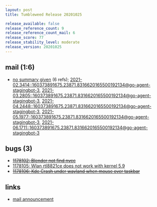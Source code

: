 ```yaml
---
layout: post
title: Tumbleweed Release 20201025

release_available: false
release_reference_count: 9
release_reference_count_mail: 6
release_score: 77
release_stability_level: moderate
release_version: 20201025
---
```


## mail (1:6)

- [no summary given](https://lists.opensuse.org/archives/list/factory@lists.opensuse.org/thread/6BOW2RPRUXH2SNJGKDGYKB64BDDG6D76) (6 refs); [2021-02.3414::<160373891675.23871.8316620165500192134@go-agent-stagingbot-3>](https://lists.opensuse.org/archives/list/factory@lists.opensuse.org/thread/6BOW2RPRUXH2SNJGKDGYKB64BDDG6D76), [2021-03.2805::<160373891675.23871.8316620165500192134@go-agent-stagingbot-3>](https://lists.opensuse.org/archives/list/factory@lists.opensuse.org/thread/6BOW2RPRUXH2SNJGKDGYKB64BDDG6D76), [2021-04.2448::<160373891675.23871.8316620165500192134@go-agent-stagingbot-3>](https://lists.opensuse.org/archives/list/factory@lists.opensuse.org/thread/6BOW2RPRUXH2SNJGKDGYKB64BDDG6D76), [2021-05.1977::<160373891675.23871.8316620165500192134@go-agent-stagingbot-3>](https://lists.opensuse.org/archives/list/factory@lists.opensuse.org/thread/6BOW2RPRUXH2SNJGKDGYKB64BDDG6D76), [2021-06.1711::<160373891675.23871.8316620165500192134@go-agent-stagingbot-3>](https://lists.opensuse.org/archives/list/factory@lists.opensuse.org/thread/6BOW2RPRUXH2SNJGKDGYKB64BDDG6D76)

## bugs (3)

<!--more-->

- ~~[1178102: Blender not find nvcc](https://bugzilla.opensuse.org/show_bug.cgi?id=1178102)~~
- [1178105: Wlan rtl8821ce does not work with kernel 5.9](https://bugzilla.opensuse.org/show_bug.cgi?id=1178105)
- ~~[1178106: Kde Crash under wayland when mouse over taskbar](https://bugzilla.opensuse.org/show_bug.cgi?id=1178106)~~



## links

- [mail announcement](https://lists.opensuse.org/archives/list/factory@lists.opensuse.org/thread/6BOW2RPRUXH2SNJGKDGYKB64BDDG6D76)
